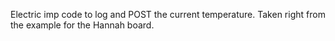 Electric imp code to log and POST the current temperature. Taken right
from the example for the Hannah board.
